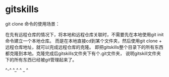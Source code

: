 # gitskills
git clone 命令的使用场景：

在先有远程仓库的情况下，将本地和远程仓库关联时，不需要先在本地使用git init命令建立一个本地仓库。
而是在本地直接cd到某个文件夹，然后使用git clone + 远程仓库地址，就可以完成远程仓库的克隆。
即把gitskills整个目录下的所有东西都克隆到本地。克隆完成后gitskills文件夹下有个.git文件夹，
说明gitskill文件夹下的所有东西已经被git管理起来了。

 ^-^   ^_^	^ _ ^  
